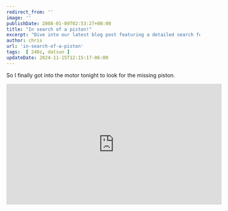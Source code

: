 ```yaml
---
redirect_from: ''
image: ''
publishDate: 2008-01-09T02:53:27+00:00
title: "In search of a piston!"
excerpt: "Dive into our latest blog post featuring a detailed search for a missing piston within a motor, with an accompanying video guide."
author: chris
url: 'in-search-of-a-piston'
tags:  [ 240z, datsun ] 
updateDate: 2024-11-15T12:15:17-06:00
---
```


So I finally got into the motor tonight to look for the missing piston.

<iframe width="560" height="315" src="https://www.youtube.com/embed/y1Ihcz0jeiQ?si=uuUzgIraFWc1OnqB" title="YouTube video player" frameborder="0" allow="accelerometer; autoplay; clipboard-write; encrypted-media; gyroscope; picture-in-picture; web-share" referrerpolicy="strict-origin-when-cross-origin" allowfullscreen></iframe>
